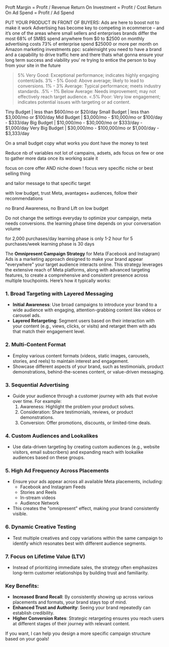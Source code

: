 






Proft Margin = Profit / Revenue
Return On Investment = Profit / Cost
Return On Ad Spend = Profit / Ad Spend


PUT YOUR PRODUCT IN FRONT OF BUYERS: Ads are here to boost not to make it work
Advertising has become key to competing in ecommerce – and it’s one of the areas where small sellers and enterprises brands differ the most
68% of SMBS spend anywhere from $0 to $2500 on monthly advertising costs
73% of enterprise spend $25000 or more per month on Amazon marketing investments
ppc: scaleinsight
you need to have a brand and a capability to drive traffic here and there
thats what gonna ensure your long term success and viability
you' re trying to entice the person to buy from your site in the future





>5%         Very Good: Exceptional performance; indicates highly engaging content/ads.
3% - 5%     Good:      Above average; likely to lead to conversions.
1% - 3%     Average:   Typical performance; meets industry standards.
.5% - 1%    Below Average:   Needs improvement; may not effectively reach target audience.
<.5%        Poor: Very low engagement; indicates potential issues with targeting or ad content.





Tiny Budget | less than $600/mo or $20/day
Small Budget | less than $3,000/mo or $100/day
Mid Budget | $3,000/mo - $10,000/mo or $100/day - $333/day
Big Budget | $10,000/mo - $30,000/mo or $333/day - $1,000/day
Very Big Budget | $30,000/mo - $100,000/mo or $1,000/day - $3,333/day


On a small budget copy what works
you dont have the money to test

Reduce nb of variables
not lot of campains, adsets, ads
focus on few or one to gather more data
once its working scale it

focus on core offer AND niche down ! focus very specific niche
or best selling thing

and tailor message to that specific target

with low budget, trust Meta,
avantages+ audiences, follow their recommendations

no Brand Awareness, no Brand Lift on low budget

Do not change the settings everyday to optimize your campaign, meta needs conversions.
the learning phase time depends on your conversation volume

for 2,000 purchases/day learning phase is only 1-2 hour
for 5 purchases/week learning phase is 30 days


The **Omnipresent Campaign Strategy** for Meta (Facebook and Instagram) Ads is a marketing approach designed to make your brand appear "everywhere" your target audience interacts online. This strategy leverages the extensive reach of Meta platforms, along with advanced targeting features, to create a comprehensive and consistent presence across multiple touchpoints. Here’s how it typically works:

### 1. **Broad Targeting with Layered Messaging**
   - **Initial Awareness**: Use broad campaigns to introduce your brand to a wide audience with engaging, attention-grabbing content like videos or carousel ads.
   - **Layered Retargeting**: Segment users based on their interaction with your content (e.g., views, clicks, or visits) and retarget them with ads that match their engagement level.

### 2. **Multi-Content Format**
   - Employ various content formats (videos, static images, carousels, stories, and reels) to maintain interest and engagement.
   - Showcase different aspects of your brand, such as testimonials, product demonstrations, behind-the-scenes content, or value-driven messaging.

### 3. **Sequential Advertising**
   - Guide your audience through a customer journey with ads that evolve over time. For example:
     1. Awareness: Highlight the problem your product solves.
     2. Consideration: Share testimonials, reviews, or product demonstrations.
     3. Conversion: Offer promotions, discounts, or limited-time deals.

### 4. **Custom Audiences and Lookalikes**
   - Use data-driven targeting by creating custom audiences (e.g., website visitors, email subscribers) and expanding reach with lookalike audiences based on these groups.

### 5. **High Ad Frequency Across Placements**
   - Ensure your ads appear across all available Meta placements, including:
     - Facebook and Instagram Feeds
     - Stories and Reels
     - In-stream videos
     - Audience Network
   - This creates the "omnipresent" effect, making your brand consistently visible.

### 6. **Dynamic Creative Testing**
   - Test multiple creatives and copy variations within the same campaign to identify which resonates best with different audience segments.

### 7. **Focus on Lifetime Value (LTV)**
   - Instead of prioritizing immediate sales, the strategy often emphasizes long-term customer relationships by building trust and familiarity.

### Key Benefits:
   - **Increased Brand Recall**: By consistently showing up across various placements and formats, your brand stays top of mind.
   - **Enhanced Trust and Authority**: Seeing your brand repeatedly can establish credibility.
   - **Higher Conversion Rates**: Strategic retargeting ensures you reach users at different stages of their journey with relevant content.

If you want, I can help you design a more specific campaign structure based on your goals!